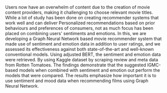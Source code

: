 Users now have an overwhelm of content due to the creation of movie content providers, making it challenging to choose relevant movie titles. While a lot of study has been done on creating recommender systems that work well and can deliver Personalized recommendations based on prior behaviours and preferences of consumers, not as much focus has been placed on combining users' sentiments and emotions. In this, we are developing a Graph Neural Network based movie recommender system that made use of sentiment and emotion data in addition to user ratings, and we assessed its effectiveness against both state-of-the-art and well-known conventional models. Using adjusted BERT, the sentiment and emotion data were retrieved. By using Kaggle dataset by scraping review and meta data from Rotten Tomatoes. The findings demonstrate that the suggested IGMC-based models when combined with sentiment and emotion out perform the models that were compared. The results emphasize how important it is to use sentiment and mood data when recommending films using Graph Neural Network.
